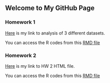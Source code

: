 ## Welcome to My GitHub Page


### Homework 1

[Here](https://bu-ie-360.github.io/spring22-larahos/Homework1-LaraHos.html) is my link to analysis of 3 different datasets.
<br>

You can access the R codes from this [RMD file](https://bu-ie-360.github.io/spring22-larahos/Homework1-LaraHos.Rmd)

### Homework 2

[Here](https://bu-ie-360.github.io/spring22-larahos/HW2.html) is my link to HW 2 HTML file.
<br>

You can access the R codes from this [RMD file](https://bu-ie-360.github.io/spring22-larahos/HW2.Rmd)
